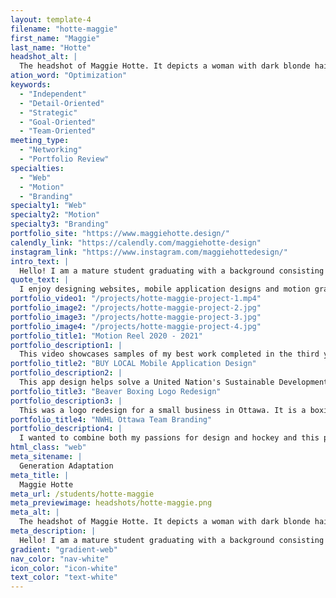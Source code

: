 ```yaml
---
layout: template-4
filename: "hotte-maggie"
first_name: "Maggie"
last_name: "Hotte"
headshot_alt: |
  The headshot of Maggie Hotte. It depicts a woman with dark blonde hair smiling. She is wearing a dark shirt and blazer with glasses.
ation_word: "Optimization"
keywords:
  - "Independent"
  - "Detail-Oriented"
  - "Strategic"
  - "Goal-Oriented"
  - "Team-Oriented"
meeting_type:
  - "Networking"
  - "Portfolio Review"
specialties:
  - "Web"
  - "Motion"
  - "Branding"
specialty1: "Web"
specialty2: "Motion"
specialty3: "Branding"
portfolio_site: "https://www.maggiehotte.design/"
calendly_link: "https://calendly.com/maggiehotte-design"
instagram_link: "https://www.instagram.com/maggiehottedesign/"
intro_text: |
  Hello! I am a mature student graduating with a background consisting of psychology, fine arts, neuroscience, and now graphic design. I find that my interesting past helps to give me a unique and augmented perspective when designing.
quote_text: |
  I enjoy designing websites, mobile application designs and motion graphics.
portfolio_video1: "/projects/hotte-maggie-project-1.mp4"
portfolio_image2: "/projects/hotte-maggie-project-2.jpg"
portfolio_image3: "/projects/hotte-maggie-project-3.jpg"
portfolio_image4: "/projects/hotte-maggie-project-4.jpg"
portfolio_title1: "Motion Reel 2020 - 2021"
portfolio_description1: |
  This video showcases samples of my best work completed in the third year of the program (2020-2021). It includes projects such as mobile application user interaction design, short animations and looping gifs.
portfolio_title2: "BUY LOCAL Mobile Application Design"
portfolio_description2: |
  This app design helps solve a United Nation's Sustainable Development Goal #13 directed towards Improving Climate Action. It helps local people find locally sourced food and lessens their carbon footprint.
portfolio_title3: "Beaver Boxing Logo Redesign"
portfolio_description3: |
  This was a logo redesign for a small business in Ottawa. It is a boxing club that features olympic-level coaching for boxing. This case study includes a new logo and stationary branding for the club.
portfolio_title4: "NWHL Ottawa Team Branding"
portfolio_description4: |
  I wanted to combine both my passions for design and hockey and this project entails the branding and logo design for a National Women’s Hockey Team for Ottawa. It includes both jersey and logo designs.
html_class: "web"
meta_sitename: |
  Generation Adaptation
meta_title: |
  Maggie Hotte
meta_url: /students/hotte-maggie
meta_previewimage: headshots/hotte-maggie.png
meta_alt: |
  The headshot of Maggie Hotte. It depicts a woman with dark blonde hair smiling. She is wearing a dark shirt and blazer with glasses.
meta_description: |
  Hello! I am a mature student graduating with a background consisting of psychology, fine arts, neuroscience, and now graphic design. I find that my interesting past helps to give me a unique and augmented perspective when designing.
gradient: "gradient-web"
nav_color: "nav-white"
icon_color: "icon-white"
text_color: "text-white"
---
```


